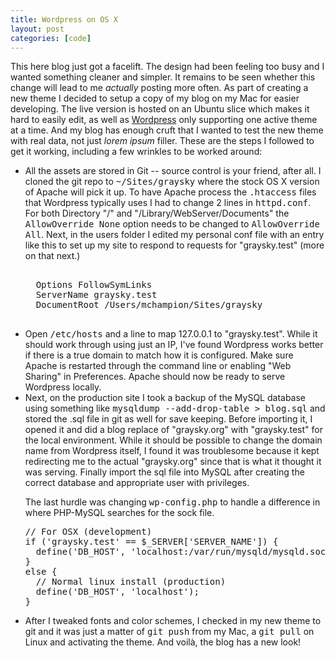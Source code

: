 ```yaml
--- 
title: Wordpress on OS X
layout: post
categories: [code]
---
```

This here blog just got a facelift. The design had been feeling too busy and I wanted something cleaner and simpler. It remains to be seen whether this change will lead to me <em>actually</em> posting more often. As part of creating a new theme I decided to setup a copy of my blog on my Mac for easier developing. The live version is hosted on an Ubuntu slice which makes it hard to easily edit, as well as <a href="http://wordpress.org/">Wordpress</a> only supporting one active theme at a time. And my blog has enough cruft that I wanted to test the new theme with real data, not just <em>lorem ipsum</em> filler. These are the steps I followed to get it working, including a few wrinkles to be worked around:
<ul>

<li>All the assets are stored in Git -- source control is your friend, after all. I cloned the git repo to <tt>~/Sites/graysky</tt> where the stock OS X version of Apache will pick it up. To have Apache process the <tt>.htaccess</tt> files that Wordpress typically uses I had to change 2 lines in <tt>httpd.conf</tt>. For both Directory "/" and "/Library/WebServer/Documents" the <tt>AllowOverride None</tt> option needs to be changed to <tt>AllowOverride All</tt>. Next, in the users folder I edited my personal conf file with an entry like this to set up my site to respond to requests for "graysky.test" (more on that next.)

<pre lang="bash">
<VirtualHost *:80>
  Options FollowSymLinks
  ServerName graysky.test 
  DocumentRoot /Users/mchampion/Sites/graysky
</VirtualHost>
</pre>

<li>Open <tt>/etc/hosts</tt> and a line to map 127.0.0.1 to "graysky.test". While it should work through using just an IP, I've found Wordpress works better if there is a true domain to match how it is configured. Make sure Apache is restarted through the command line or enabling "Web Sharing" in Preferences. Apache should now be ready to serve Wordpress locally.

<li>Next, on the production site I took a backup of the MySQL database using something like <tt>mysqldump --add-drop-table > blog.sql</tt> and stored the .sql file in git as well for save keeping. Before importing it, I opened it and did a blog replace of "graysky.org" with "graysky.test" for the local environment. While it should be possible to change the domain name from Wordpress itself, I found it was troublesome because it kept redirecting me to the actual "graysky.org" since that is what it thought it was serving. Finally import the sql file into MySQL after creating the correct database and appropriate user with privileges. 

The last hurdle was changing <tt>wp-config.php</tt> to handle a difference in where PHP-MySQL searches for the sock file.

<pre lang="php">
// For OSX (development)
if ('graysky.test' == $_SERVER['SERVER_NAME']) {
  define('DB_HOST', 'localhost:/var/run/mysqld/mysqld.sock');
}
else {
  // Normal linux install (production)
  define('DB_HOST', 'localhost');
}
</pre>

<li>After I tweaked fonts and color schemes, I checked in my new theme to git and it was just a matter of <tt>git push</tt> from my Mac, a <tt>git pull</tt> on Linux and activating the theme. And voilà, the blog has a new look!

</ul>
